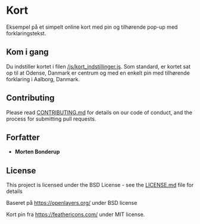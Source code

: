 # Kort

Eksempel på et simpelt online kort med pin og tilhørende pop-up med forklaringstekst. 

## Kom i gang

Du indstiller kortet i filen [/js/kort_indstillinger.js](kort_indstillinger.js). Som standard, er kortet sat op til at Odense, Danmark er centrum og med en enkelt pin med tilhørende forklaring i Aalborg, Danmark.

## Contributing

Please read [CONTRIBUTING.md](https://gist.github.com/PurpleBooth/b24679402957c63ec426) for details on our code of conduct, and the process for submitting pull requests. 

## Forfatter

* **Morten Bonderup** 

## License

This project is licensed under the BSD License - see the [LICENSE.md](LICENSE.md) file for details

Baseret på https://openlayers.org/ under BSD license

Kort pin fra https://feathericons.com/ under MIT license.
